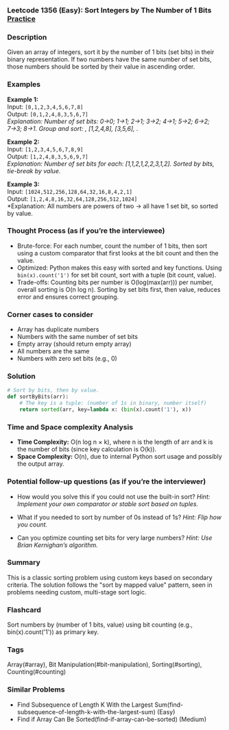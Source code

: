 ### Leetcode 1356 (Easy): Sort Integers by The Number of 1 Bits [Practice](https://leetcode.com/problems/sort-integers-by-the-number-of-1-bits)

### Description  
Given an array of integers, sort it by the number of 1 bits (set bits) in their binary representation. If two numbers have the same number of set bits, those numbers should be sorted by their value in ascending order. 

### Examples  

**Example 1:**  
Input: `[0,1,2,3,4,5,6,7,8]`  
Output: `[0,1,2,4,8,3,5,6,7]`  
*Explanation: Number of set bits: 0→0; 1→1; 2→1; 3→2; 4→1; 5→2; 6→2; 7→3; 8→1. Group and sort: , [1,2,4,8], [3,5,6], .*  

**Example 2:**  
Input: `[1,2,3,4,5,6,7,8,9]`  
Output: `[1,2,4,8,3,5,6,9,7]`  
*Explanation: Number of set bits for each: [1,1,2,1,2,2,3,1,2]. Sorted by bits, tie-break by value.*

**Example 3:**  
Input: `[1024,512,256,128,64,32,16,8,4,2,1]`  
Output: `[1,2,4,8,16,32,64,128,256,512,1024]`  
*Explanation: All numbers are powers of two → all have 1 set bit, so sorted by value.

### Thought Process (as if you’re the interviewee)  
- Brute-force: For each number, count the number of 1 bits, then sort using a custom comparator that first looks at the bit count and then the value.
- Optimized: Python makes this easy with sorted and key functions. Using `bin(x).count('1')` for set bit count, sort with a tuple (bit count, value).
- Trade-offs: Counting bits per number is O(log(max(arr))) per number, overall sorting is O(n log n). Sorting by set bits first, then value, reduces error and ensures correct grouping.

### Corner cases to consider  
- Array has duplicate numbers
- Numbers with the same number of set bits
- Empty array (should return empty array)
- All numbers are the same
- Numbers with zero set bits (e.g., 0)

### Solution

```python
# Sort by bits, then by value.
def sortByBits(arr):
    # The key is a tuple: (number of 1s in binary, number itself)
    return sorted(arr, key=lambda x: (bin(x).count('1'), x))
```

### Time and Space complexity Analysis  

- **Time Complexity:** O(n log n × k), where n is the length of arr and k is the number of bits (since key calculation is O(k)).
- **Space Complexity:** O(n), due to internal Python sort usage and possibly the output array.

### Potential follow-up questions (as if you’re the interviewer)  

- How would you solve this if you could not use the built-in sort?
  *Hint: Implement your own comparator or stable sort based on tuples.*

- What if you needed to sort by number of 0s instead of 1s?
  *Hint: Flip how you count.*

- Can you optimize counting set bits for very large numbers?
  *Hint: Use Brian Kernighan’s algorithm.*

### Summary
This is a classic sorting problem using custom keys based on secondary criteria. The solution follows the "sort by mapped value" pattern, seen in problems needing custom, multi-stage sort logic.


### Flashcard
Sort numbers by (number of 1 bits, value) using bit counting (e.g., bin(x).count('1')) as primary key.

### Tags
Array(#array), Bit Manipulation(#bit-manipulation), Sorting(#sorting), Counting(#counting)

### Similar Problems
- Find Subsequence of Length K With the Largest Sum(find-subsequence-of-length-k-with-the-largest-sum) (Easy)
- Find if Array Can Be Sorted(find-if-array-can-be-sorted) (Medium)